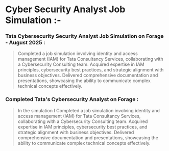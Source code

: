 # Cyber Security Analyst Job Simulation :- 

### Tata Cybersecurity Security Analyst Job Simulation on Forage - August 2025 : 

> Completed a job simulation involving identity and access management (IAM) for Tata Consultancy Services, collaborating with a Cybersecurity Consulting team.
Acquired expertise in IAM principles, cybersecurity best practices, and strategic alignment with business objectives.
Delivered comprehensive documentation and presentations, showcasing the ability to communicate complex technical concepts effectively.

### Completed Tata's Cybersecurity Analyst on Forage :
>  In the simulation I Completed a job simulation involving identity and access management (IAM) for Tata Consultancy Services, collaborating with a Cybersecurity Consulting team.
Acquired expertise in IAM principles, cybersecurity best practices, and strategic alignment with business objectives.
Delivered comprehensive documentation and presentations, showcasing the ability to communicate complex technical concepts effectively.
